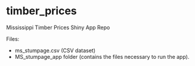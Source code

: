 # timber_prices
Mississippi Timber Prices Shiny App Repo

Files:

- ms_stumpage.csv (CSV dataset)
- MS_stumpage_app folder (contains the files necessary to run the app).
